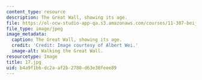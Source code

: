 ```yaml
---
content_type: resource
description: The Great Wall, showing its age.
file: https://ol-ocw-studio-app-qa.s3.amazonaws.com/courses/11-307-beijing-urban-design-studio-summer-2006/b4a9f1bbdc2aaf2b2780d63e38feee89_17.jpg
file_type: image/jpeg
image_metadata:
  caption: The Great Wall, showing its age.
  credit: 'Credit: Image courtesy of Albert Wei.'
  image-alt: Walking the Great Wall.
resourcetype: Image
title: 17.jpg
uid: b4a9f1bb-dc2a-af2b-2780-d63e38feee89
---
```

